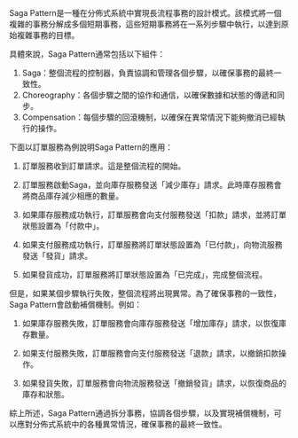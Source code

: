 

Saga Pattern是一種在分佈式系統中實現長流程事務的設計模式。該模式將一個複雜的事務分解成多個短期事務，這些短期事務將在一系列步驟中執行，以達到原始複雜事務的目標。

具體來說，Saga Pattern通常包括以下組件：

1. Saga：整個流程的控制器，負責協調和管理各個步驟，以確保事務的最終一致性。
2. Choreography：各個步驟之間的協作和通信，以確保數據和狀態的傳遞和同步。
3. Compensation：每個步驟的回滾機制，以確保在異常情況下能夠撤消已經執行的操作。

下面以訂單服務為例說明Saga Pattern的應用：

1. 訂單服務收到訂單請求。這是整個流程的開始。

2. 訂單服務啟動Saga，並向庫存服務發送「減少庫存」請求。此時庫存服務會將商品庫存減少相應的數量。

3. 如果庫存服務成功執行，訂單服務會向支付服務發送「扣款」請求，並將訂單狀態設置為「付款中」。

4. 如果支付服務成功執行，訂單服務將訂單狀態設置為「已付款」，向物流服務發送「發貨」請求。

5. 如果發貨成功，訂單服務將訂單狀態設置為「已完成」，完成整個流程。

但是，如果某個步驟執行失敗，整個流程將出現異常。為了確保事務的一致性，Saga Pattern會啟動補償機制。例如：

1. 如果庫存服務失敗，訂單服務會向庫存服務發送「增加庫存」請求，以恢復庫存數量。

2. 如果支付服務失敗，訂單服務會向支付服務發送「退款」請求，以撤銷扣款操作。

3. 如果發貨失敗，訂單服務會向物流服務發送「撤銷發貨」請求，以恢復商品的庫存和狀態。

綜上所述，Saga Pattern通過拆分事務，協調各個步驟，以及實現補償機制，可以應對分佈式系統中的各種異常情況，確保事務的最終一致性。